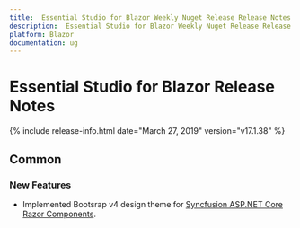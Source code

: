 ```yaml
---
title:  Essential Studio for Blazor Weekly Nuget Release Release Notes  
description:  Essential Studio for Blazor Weekly Nuget Release Release Notes  
platform: Blazor
documentation: ug
---
```


#  Essential Studio for Blazor  Release Notes  

{% include release-info.html date="March 27, 2019"  version="v17.1.38" %} 


## Common

### New Features

- Implemented Bootsrap v4 design theme for [Syncfusion ASP.NET Core Razor Components](https://ej2.syncfusion.com/aspnet-core-razor-components/Grid/DefaultFunctionalities?theme=bootstrap4).